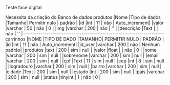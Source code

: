 Teste face digital

Necessita da criação do Banco de dados
	produtos
	|Nome 		|Tipo de dados  |Tamanho| Permitir nulo | padrão	   |
	|id     	|int 			| 11	| não			| Auto_increment|
	|valor  	|varchar		| 50	| não			| 0			   |
	|img    	|varchar		| 200	| não			| ''		   |
	|descrição 	|Text 			|		| não			| ''		   |
	--------------------------------------------------------------------
	carrinhos
	|NOME 		|TIPO DE DADO   |TAMANHO| PERMITIR NULO | PADRÃO	   |
	|id     	|int 			| 11	| não			| Auto_increment|
	|id_user  	|varchar		| 200	| não			| Nenhum padrão|
	|produtos   |text 			| 200	| sim			| null		   |
	|valor	 	|float 			|		| não			| 0			   |
	|nome     	|varchar		| 200	| sim			| null		   |
	|sobrenome  |varchar		| 200	| sim			| null		   |
	|email   	|varchar		| 200	| sim			| null		   |
	|cpf	 	|Text 			| 11	| sim			| null		   |
	|cep     	|int 			| 8 	| sim			| null		   |
	|logradouro |varchar		| 200	| sim			| null		   |
	|bairro   	|varchar		| 200	| sim			| null		   |
	|cidade	 	|Text 			| 200	| sim			| null		   |
	|estado     |int 			| 200	| sim			| null		   |
	|pais 	 	|varchar		| 200	| sim			| null		   |
	|status	  	|tinyint		| 1		| não			| 0			   |
